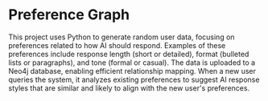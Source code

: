 # Preference Graph

This project uses Python to generate random user data, focusing on preferences related to how AI should respond. Examples of these preferences include response length (short or detailed), format (bulleted lists or paragraphs), and tone (formal or casual). The data is uploaded to a Neo4j database, enabling efficient relationship mapping. When a new user queries the system, it analyzes existing preferences to suggest AI response styles that are similar and likely to align with the new user's preferences.
